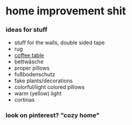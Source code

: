 # home improvement shit

### ideas for stuff
- stuff for the walls, double sided tape
- rug
- [coffee table](https://www.ikea.com/de/de/p/lack-couchtisch-weiss-80449901/)
- bettwäsche
- proper pillows
- fußbodenschutz
- fake plants/decorations
- colorful/light colored pillows
- warm (yellow) light
- cortinas

### look on pinterest? "cozy home"
